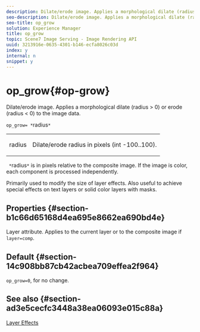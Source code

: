 ```yaml
---
description: Dilate/erode image. Applies a morphological dilate (radius > 0) or erode (radius < 0) to the image data.
seo-description: Dilate/erode image. Applies a morphological dilate (radius > 0) or erode (radius < 0) to the image data.
seo-title: op_grow
solution: Experience Manager
title: op_grow
topic: Scene7 Image Serving - Image Rendering API
uuid: 3213916e-0635-4301-b146-ecfa8026c03d
index: y
internal: n
snippet: y
---
```


# op_grow{#op-grow}

Dilate/erode image. Applies a morphological dilate (radius > 0) or erode (radius < 0) to the image data.

 `op_grow= *`radius`*`

<table id="simpletable_3BAA4523D29E447FA7A4C9009B3E8344"> 
 <tr class="strow"> 
  <td class="stentry"> <p><span class="codeph"><span class="varname"> radius</span></span> </p> </td> 
  <td class="stentry"> <p>Dilate/erode radius in pixels (int -100..100). </p></td> 
 </tr> 
</table>

` *`radius`*` is in pixels relative to the composite image. If the image is color, each component is processed independently.

Primarily used to modify the size of layer effects. Also useful to achieve special effects on text layers or solid color layers with masks.

## Properties {#section-b1c66d65168d4ea695e8662ea690bd4e}

Layer attribute. Applies to the current layer or to the composite image if `layer=comp`.

## Default {#section-14c908bb87cb42acbea709effea2f964}

`op_grow=0`, for no change.

## See also {#section-ad3e5cecfc3448a38ea06093e015c88a}

[Layer Effects](../../../../../is_api/http_ref/image-serving-api-ref/c-http-protocol-reference/c-syntax-and-features/r-layer-effects.md#reference-82a6b5311b3d4471ad2799adb3b2201c) 
